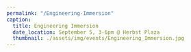 ```yaml
---
permalink: "/Engineering-Immersion"
caption:
  title: Engineering Immersion
  date_location: September 5, 3-6pm @ Herbst Plaza
  thumbnail: ./assets/img/events/Engineering_Immersion.jpg
---
```

